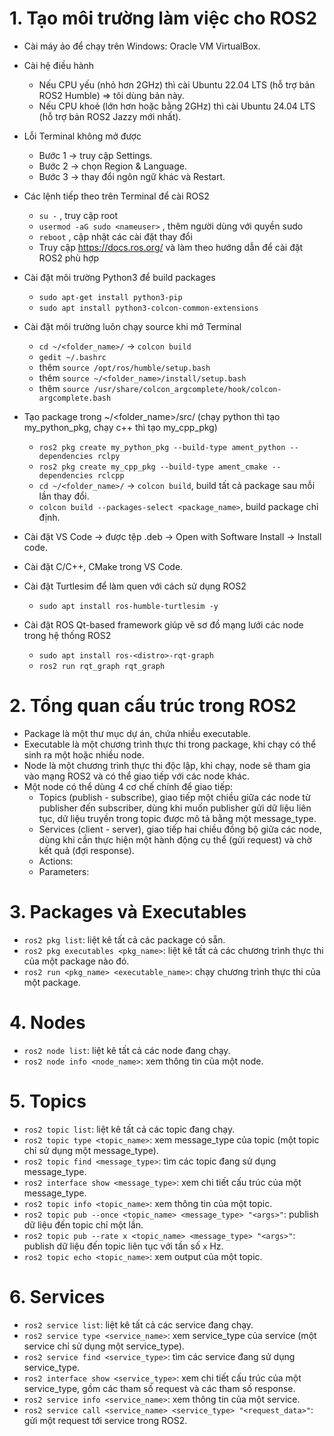 # 1. Tạo môi trường làm việc cho ROS2
- Cài máy ảo để chạy trên Windows: Oracle VM VirtualBox.
- Cài hệ điều hành
  + Nếu CPU yếu (nhỏ hơn 2GHz) thì cài Ubuntu 22.04 LTS (hỗ trợ bản ROS2 Humble) => tôi dùng bản này.
  + Nếu CPU khoẻ (lớn hơn hoặc bằng 2GHz) thì cài Ubuntu 24.04 LTS (hỗ trợ bản ROS2 Jazzy mới nhất).
- Lỗi Terminal không mở được
  + Bước 1 -> truy cập Settings.
  + Bước 2 -> chọn Region & Language.
  + Bước 3 -> thay đổi ngôn ngữ khác và Restart.

- Các lệnh tiếp theo trên Terminal để cài ROS2
  + `su -` , truy cập root
  + `usermod -aG sudo <nameuser>` , thêm người dùng với quyền sudo
  + `reboot` , cập nhật các cài đặt thay đổi
  + Truy cập https://docs.ros.org/ và làm theo hướng dẫn để cài đặt ROS2 phù hợp

- Cài đặt môi trường Python3 để build packages
  + `sudo apt-get install python3-pip`
  + `sudo apt install python3-colcon-common-extensions`

- Cài đặt môi trường luôn chạy source khi mở Terminal
  + `cd ~/<folder_name>/` -> `colcon build`
  + `gedit ~/.bashrc`
  + thêm `source /opt/ros/humble/setup.bash`
  + thêm `source ~/<folder_name>/install/setup.bash`
  + thêm `source /usr/share/colcon_argcomplete/hook/colcon-argcomplete.bash`

- Tạo package trong ~/<folder_name>/src/ (chạy python thì tạo my_python_pkg, chạy c++ thì tạo my_cpp_pkg)
  + `ros2 pkg create my_python_pkg --build-type ament_python --dependencies rclpy`
  + `ros2 pkg create my_cpp_pkg --build-type ament_cmake --dependencies rclcpp`
  + `cd ~/<folder_name>/` -> `colcon build`, build tất cả package sau mỗi lần thay đổi.
  + `colcon build --packages-select <package_name>`, build package chỉ định.

- Cài đặt VS Code -> được tệp .deb -> Open with Software Install -> Install code.
- Cài đặt C/C++, CMake trong VS Code.
- Cài đặt Turtlesim để làm quen với cách sử dụng ROS2
  + `sudo apt install ros-humble-turtlesim -y`
- Cài đặt ROS Qt-based framework giúp vẽ sơ đồ mạng lưới các node trong hệ thống ROS2
  + `sudo apt install ros-<distro>-rqt-graph`
  + `ros2 run rqt_graph rqt_graph`

# 2. Tổng quan cấu trúc trong ROS2
- Package là một thư mục dự án, chứa nhiều executable.
- Executable là một chương trình thực thi trong package, khi chạy có thể sinh ra một hoặc nhiều node.
- Node là một chương trình thực thi độc lập, khi chạy, node sẽ tham gia vào mạng ROS2 và có thể giao tiếp với các node khác.
- Một node có thể dùng 4 cơ chế chính để giao tiếp:
  + Topics (publish - subscribe), giao tiếp một chiều giữa các node từ publisher đến subscriber, dùng khi muốn publisher gửi dữ liệu liên tục, dữ liệu truyền trong topic được mô tả bằng một message_type.
  + Services (client - server), giao tiếp hai chiều đồng bộ giữa các node, dùng khi cần thực hiện một hành động cụ thể (gửi request) và chờ kết quả (đợi response).
  + Actions:
  + Parameters:

# 3. Packages và Executables
- `ros2 pkg list`: liệt kê tất cả các package có sẵn.
- `ros2 pkg executables <pkg_name>`: liệt kê tất cả các chương trình thực thi của một package nào đó.
- `ros2 run <pkg_name> <executable_name>`: chạy chương trình thực thi của một package.
  
# 4. Nodes
- `ros2 node list`: liệt kê tất cả các node đang chạy.
- `ros2 node info <node_name>`: xem thông tin của một node.

# 5. Topics
- `ros2 topic list`: liệt kê tất cả các topic đang chạy.
- `ros2 topic type <topic_name>`: xem message_type của topic (một topic chỉ sử dụng một message_type).
- `ros2 topic find <message_type>`: tìm các topic đang sử dụng message_type.
- `ros2 interface show <message_type>`: xem chi tiết cấu trúc của một message_type.
- `ros2 topic info <topic_name>`: xem thông tin của một topic.
- `ros2 topic pub --once <topic_name> <message_type> "<args>"`: publish dữ liệu đến topic chỉ một lần.
- `ros2 topic pub --rate x <topic_name> <message_type> "<args>"`: publish dữ liệu đến topic liên tục với tần số `x` Hz.
- `ros2 topic echo <topic_name>`: xem output của một topic.
  
# 6. Services
- `ros2 service list`: liệt kê tất cả các service đang chạy.
- `ros2 service type <service_name>`: xem service_type của service (một service chỉ sử dụng một service_type).
- `ros2 service find <service_type>`: tìm các service đang sử dụng service_type.
- `ros2 interface show <service_type>`: xem chi tiết cấu trúc của một service_type, gồm các tham số request và các tham số response.
- `ros2 service info <service_name>`: xem thông tin của một service.
- `ros2 service call <service_name> <service_type> "<request_data>"`: gửi một request tới service trong ROS2.

